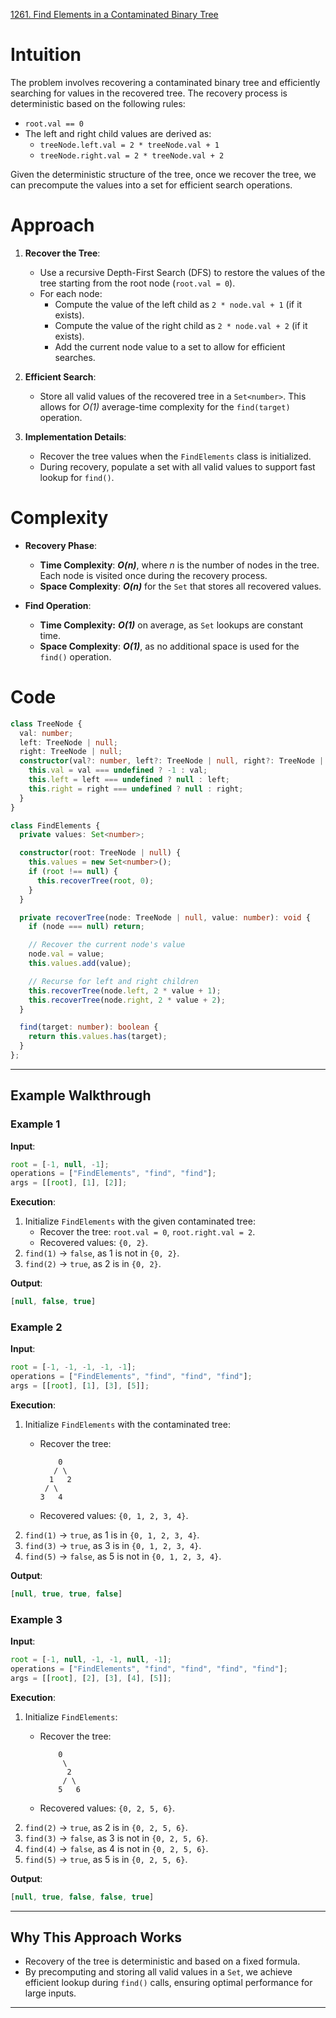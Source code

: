 [1261. Find Elements in a Contaminated Binary Tree](https://leetcode.com/problems/find-elements-in-a-contaminated-binary-tree/)

# Intuition

The problem involves recovering a contaminated binary tree and efficiently searching for values in the recovered tree. The recovery process is deterministic based on the following rules:
- `root.val == 0`
- The left and right child values are derived as:
    - `treeNode.left.val = 2 * treeNode.val + 1`
    - `treeNode.right.val = 2 * treeNode.val + 2`

Given the deterministic structure of the tree, once we recover the tree, we can precompute the values into a set for efficient search operations.

# Approach

1. **Recover the Tree**:
    - Use a recursive Depth-First Search (DFS) to restore the values of the tree starting from the root node (`root.val = 0`).
    - For each node:
        - Compute the value of the left child as `2 * node.val + 1` (if it exists).
        - Compute the value of the right child as `2 * node.val + 2` (if it exists).
        - Add the current node value to a set to allow for efficient searches.
		
2. **Efficient Search**:
    - Store all valid values of the recovered tree in a `Set<number>`. This allows for *O(1)* average-time complexity for the `find(target)` operation.
	
3. **Implementation Details**:    
    - Recover the tree values when the `FindElements` class is initialized.
    - During recovery, populate a set with all valid values to support fast lookup for `find()`.

# Complexity

- **Recovery Phase**:
    
    - **Time Complexity**: ***O(n)***, where *n* is the number of nodes in the tree. Each node is visited once during the recovery process.
    - **Space Complexity**: ***O(n)*** for the `Set` that stores all recovered values.
	
- **Find Operation**:
    - **Time Complexity:** ***O(1)*** on average, as `Set` lookups are constant time.
    - **Space Complexity**: ***O(1)***, as no additional space is used for the `find()` operation.

# Code

```typescript
class TreeNode {
  val: number;
  left: TreeNode | null;
  right: TreeNode | null;
  constructor(val?: number, left?: TreeNode | null, right?: TreeNode | null) {
    this.val = val === undefined ? -1 : val;
    this.left = left === undefined ? null : left;
    this.right = right === undefined ? null : right;
  }
}

class FindElements {
  private values: Set<number>;

  constructor(root: TreeNode | null) {
    this.values = new Set<number>();
    if (root !== null) {
      this.recoverTree(root, 0);
    }
  }

  private recoverTree(node: TreeNode | null, value: number): void {
    if (node === null) return;

    // Recover the current node's value
    node.val = value;
    this.values.add(value);

    // Recurse for left and right children
    this.recoverTree(node.left, 2 * value + 1);
    this.recoverTree(node.right, 2 * value + 2);
  }

  find(target: number): boolean {
    return this.values.has(target);
  }
};

```

---

## **Example Walkthrough**

### **Example 1**

**Input**:

```typescript
root = [-1, null, -1];
operations = ["FindElements", "find", "find"];
args = [[root], [1], [2]];
```

**Execution**:

1. Initialize `FindElements` with the given contaminated tree:
    - Recover the tree: `root.val = 0`, `root.right.val = 2`.
    - Recovered values: `{0, 2}`.
2. `find(1)` → `false`, as 1 is not in `{0, 2}`.
3. `find(2)` → `true`, as 2 is in `{0, 2}`.

**Output**:

```typescript
[null, false, true]
```

### **Example 2**

**Input**:

```typescript
root = [-1, -1, -1, -1, -1];
operations = ["FindElements", "find", "find", "find"];
args = [[root], [1], [3], [5]];
```

**Execution**:

1. Initialize `FindElements` with the contaminated tree:
    - Recover the tree:
        
        ```
            0
           / \
          1   2
         / \
        3   4
        ```
        
    - Recovered values: `{0, 1, 2, 3, 4}`.
2. `find(1)` → `true`, as 1 is in `{0, 1, 2, 3, 4}`.
3. `find(3)` → `true`, as 3 is in `{0, 1, 2, 3, 4}`.
4. `find(5)` → `false`, as 5 is not in `{0, 1, 2, 3, 4}`.

**Output**:

```typescript
[null, true, true, false]
```

### **Example 3**

**Input**:

```typescript
root = [-1, null, -1, -1, null, -1];
operations = ["FindElements", "find", "find", "find", "find"];
args = [[root], [2], [3], [4], [5]];
```

**Execution**:

1. Initialize `FindElements`:
    - Recover the tree:
        
        ```
            0
             \
              2
             / \
            5   6
        ```
        
    - Recovered values: `{0, 2, 5, 6}`.
2. `find(2)` → `true`, as 2 is in `{0, 2, 5, 6}`.
3. `find(3)` → `false`, as 3 is not in `{0, 2, 5, 6}`.
4. `find(4)` → `false`, as 4 is not in `{0, 2, 5, 6}`.
5. `find(5)` → `true`, as 5 is in `{0, 2, 5, 6}`.

**Output**:

```typescript
[null, true, false, false, true]
```

---

## **Why This Approach Works**

- Recovery of the tree is deterministic and based on a fixed formula.
- By precomputing and storing all valid values in a `Set`, we achieve efficient lookup during `find()` calls, ensuring optimal performance for large inputs.

---
